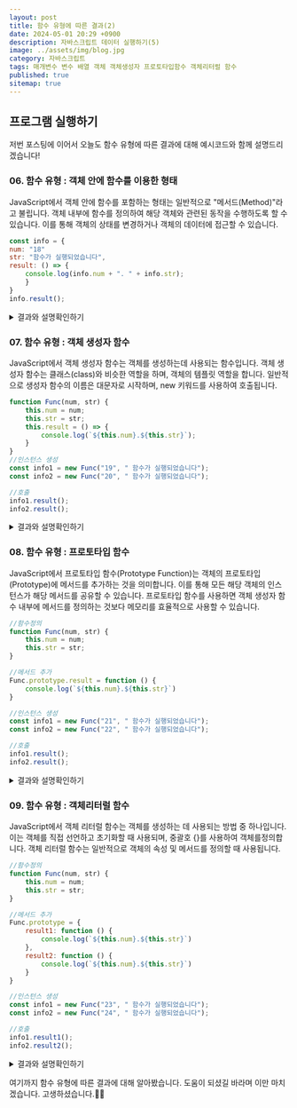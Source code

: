 ```yaml
---
layout: post
title: 함수 유형에 따른 결과(2)
date: 2024-05-01 20:29 +0900
description: 자바스크립트 데이터 실행하기(5)
image: ../assets/img/blog.jpg
category: 자바스크립트
tags: 매개변수 변수 배열 객체 객체생성자 프로토타입함수 객체리터럴 함수
published: true
sitemap: true
---
```



## 프로그램 실행하기<br />

저번 포스팅에 이어서
오늘도 함수 유형에 따른 결과에 대해 예시코드와 함께 설명드리겠습니다!


### 06. 함수 유형 : 객체 안에 함수를 이용한 형태 

JavaScript에서 객체 안에 함수를 포함하는 형태는 일반적으로 "메서드(Method)"라고 불립니다.
객체 내부에 함수를 정의하여 해당 객체와 관련된 동작을 수행하도록 할 수 있습니다.
이를 통해 객체의 상태를 변경하거나 객체의 데이터에 접근할 수 있습니다.

````javascript
const info = {
num: "18"
str: "함수가 실행되었습니다",
result: () => {
    console.log(info.num + ". " + info.str);
    }
}
info.result();
````

<div class="result">
<details>
   <summary>결과와 설명확인하기</summary>
   <div>
         <b> 18. 함수가 실행되었습니다. </b>
         <p>객체 info에는 num과 str 프로퍼티가 있습니다. 또한, result라는 이름의 메서드가 정의되어 있습니다.<br />
         이 메서드는 화살표 함수로 정의되어 있으며, 객체 info의 num과 str 프로퍼티를 이용하여 특정 형식의 문자열을 출력합니다. 마지막으로 info 객체의 result 메서드를 호출하여 결과를 출력합니다.</p>
   </div>
</details>
</div>

### 07. 함수 유형 : 객체 생성자 함수

JavaScript에서 객체 생성자 함수는 객체를 생성하는데 사용되는 함수입니다.
객체 생성자 함수는 클래스(class)와 비슷한 역할을 하며, 객체의 템플릿 역할을 합니다.
일반적으로 생성자 함수의 이름은 대문자로 시작하며, new 키워드를 사용하여 호출됩니다.

````javascript
function Func(num, str) {
    this.num = num;
    this.str = str;
    this.result = () => {
        console.log(`${this.num}.${this.str}`);
    }
}
//인스턴스 생성
const info1 = new Func("19", " 함수가 실행되었습니다");
const info2 = new Func("20", " 함수가 실행되었습니다");

//호출
info1.result();
info2.result();
````


<div class="result">
<details>
   <summary>결과와 설명확인하기</summary>
   <div>
         <b> 19. 함수가 실행되었습니다. </b>
         <b> 20. 함수가 실행되었습니다. </b>
         <p>객체 생성자 함수 Func를 정의했습니다. 이 함수는 num과 str 두 개의 매개변수를 받아 인스턴스 객체의 프로퍼티로 할당합니다.<br />
         또한, result 메서드를 추가하여 이를 통해 프로퍼티 값을 출력할 수 있습니다.<br />
         new 키워드를 사용하여 Func 함수로부터 인스턴스 info1과 info2를 생성하고, result 메서드를 호출하여 결과를 출력합니다.</p>
   </div>
</details>
</div>


### 08. 함수 유형 : 프로토타입 함수

JavaScript에서 프로토타입 함수(Prototype Function)는
객체의 프로토타입(Prototype)에 메서드를 추가하는 것을 의미합니다.
이를 통해 모든 해당 객체의 인스턴스가 해당 메서드를 공유할 수 있습니다.
프로토타입 함수를 사용하면 객체 생성자 함수 내부에 메서드를 정의하는 것보다 메모리를 효율적으로 사용할 수 있습니다.

````javascript
//함수정의
function Func(num, str) {
    this.num = num;
    this.str = str;
}

//메서드 추가
Func.prototype.result = function () {
    console.log(`${this.num}.${this.str}`)
}

//인스턴스 생성
const info1 = new Func("21", " 함수가 실행되었습니다");
const info2 = new Func("22", " 함수가 실행되었습니다");

//호출
info1.result();
info2.result();
````

<div class="result">
<details>
   <summary>결과와 설명확인하기</summary>
   <div>
         <b> 21. 함수가 실행되었습니다. </b>
         <b> 22. 함수가 실행되었습니다. </b>
         <p>Func 함수를 정의했습니다. 이 함수는 num과 str 두 개의 매개변수를 받아 인스턴스 객체의 프로퍼티로 할당됩니다.<br />
         그리고 Func.prototype에 result 메서드를 추가하여 인스턴스 객체가 이를 상속받을 수 있도록 합니다.<br />
         new 키워드를 사용하여 Func 함수로부터 인스턴스 info1과 info2를 생성하고, result 메서드를 호출하여 결과를 출력합니다.</p>
   </div>
</details>
</div>

### 09. 함수 유형 : 객체리터럴 함수

JavaScript에서 객체 리터럴 함수는 객체를 생성하는 데 사용되는 방법 중 하나입니다.
이는 객체를 직접 선언하고 초기화할 때 사용되며, 중괄호 {}를 사용하여 객체를정의합니다.
객체 리터럴 함수는 일반적으로 객체의 속성 및 메서드를 정의할 때 사용됩니다.

````javascript
//함수정의
function Func(num, str) {
    this.num = num;
    this.str = str;
}

//메서드 추가
Func.prototype = {
    result1: function () {
        console.log(`${this.num}.${this.str}`)
    },
    result2: function () {
        console.log(`${this.num}.${this.str}`)
    }
}

//인스턴스 생성
const info1 = new Func("23", " 함수가 실행되었습니다");
const info2 = new Func("24", " 함수가 실행되었습니다");

//호출
info1.result1();
info2.result2();
````


<div class="result">
<details>
   <summary>결과와 설명확인하기</summary>
   <div>
         <b> 23. 함수가 실행되었습니다. </b>
         <b> 24. 함수가 실행되었습니다. </b>
         <p>Func 함수를 정의하고, 이 함수에 num과 str 두 개의 매개변수를 받아 인스턴스 객체의 프로퍼티로 할당합니다.<br />
         그리고 Func.prototype에 객체 리터럴 형태로 메서드인 result1과 result2를 추가하여 인스턴스 객체가 이를 상속받을 수 있도록 합니다.<br />
         new 키워드를 사용하여 Func 함수로부터 인스턴스 info1과 info2를 생성하고, 메서드를 호출하여 결과를 출력합니다.</p>
   </div>
</details>
</div>


여기까지 함수 유형에 따른 결과에 대해 알아봤습니다.
도움이 되셨길 바라며 이만 마치겠습니다.
고생하셨습니다.🫶😊
